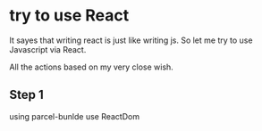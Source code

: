 # try to use React

It sayes that writing react is just like writing js. So let me try to use Javascript via React.

All the actions based on my very close wish.

## Step 1
  using parcel-bunlde
  use ReactDom